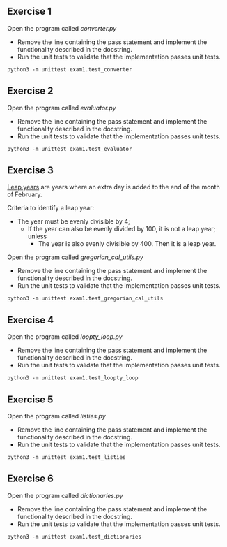 ## Exercise 1

Open the program called *converter.py*

* Remove the line containing the pass statement and implement the functionality described in the docstring.
* Run the unit tests to validate that the implementation passes unit tests. 

```
python3 -m unittest exam1.test_converter
```

## Exercise 2

Open the program called *evaluator.py*

* Remove the line containing the pass statement and implement the functionality described in the docstring.
* Run the unit tests to validate that the implementation passes unit tests. 

```
python3 -m unittest exam1.test_evaluator
```

## Exercise 3 

[Leap years](https://www.timeanddate.com/date/leapyear.html) are years where an extra day is added to the end of 
the month of February.

Criteria to identify a leap year:
* The year must be evenly divisible by 4;
    * If the year can also be evenly divided by 100, it is not a leap year; unless
        * The year is also evenly divisible by 400. Then it is a leap year.

Open the program called *gregorian_cal_utils.py*

* Remove the line containing the pass statement and implement the functionality described in the docstring.
* Run the unit tests to validate that the implementation passes unit tests. 

```
python3 -m unittest exam1.test_gregorian_cal_utils
```

## Exercise 4

Open the program called *loopty_loop.py*

* Remove the line containing the pass statement and implement the functionality described in the docstring.
* Run the unit tests to validate that the implementation passes unit tests. 

```
python3 -m unittest exam1.test_loopty_loop
```

## Exercise 5

Open the program called *listies.py*

* Remove the line containing the pass statement and implement the functionality described in the docstring.
* Run the unit tests to validate that the implementation passes unit tests. 

```
python3 -m unittest exam1.test_listies
```

## Exercise 6

Open the program called *dictionaries.py*

* Remove the line containing the pass statement and implement the functionality described in the docstring.
* Run the unit tests to validate that the implementation passes unit tests. 

```
python3 -m unittest exam1.test_dictionaries
```

